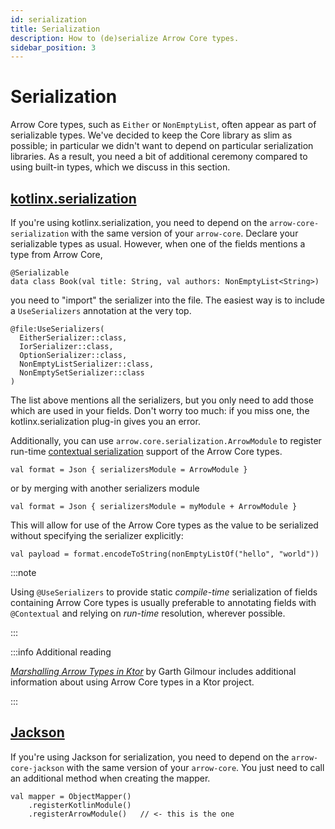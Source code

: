 ```yaml
---
id: serialization
title: Serialization
description: How to (de)serialize Arrow Core types.
sidebar_position: 3
---
```


# Serialization

Arrow Core types, such as `Either` or `NonEmptyList`, often appear as part
of serializable types. We've decided to keep the Core library as slim as
possible; in particular we didn't want to depend on particular serialization
libraries. As a result, you need a bit of additional ceremony compared to
using built-in types, which we discuss in this section.

## [kotlinx.serialization](https://github.com/Kotlin/kotlinx.serialization)

If you're using kotlinx.serialization, you need to depend on the
`arrow-core-serialization` with the same version of your `arrow-core`.
Declare your serializable types as usual. However, when one of the fields
mentions a type from Arrow Core,

```
@Serializable
data class Book(val title: String, val authors: NonEmptyList<String>)
```

you need to "import" the serializer into the file. The easiest way is to
include a `UseSerializers` annotation at the very top.

```
@file:UseSerializers(
  EitherSerializer::class,
  IorSerializer::class,
  OptionSerializer::class,
  NonEmptyListSerializer::class,
  NonEmptySetSerializer::class
)
```

The list above mentions all the serializers, but you only need to add those
which are used in your fields. Don't worry too much: if you miss one, the
kotlinx.serialization plug-in gives you an error.

Additionally, you can use `arrow.core.serialization.ArrowModule` to register run-time [contextual serialization](https://github.com/Kotlin/kotlinx.serialization/blob/master/docs/serializers.md#contextual-serialization) support of the Arrow Core types. 

```
val format = Json { serializersModule = ArrowModule }
```

or by merging with another serializers module

```
val format = Json { serializersModule = myModule + ArrowModule }
```

This will allow for use of the Arrow Core types as the value to be serialized without specifying the serializer explicitly:

```
val payload = format.encodeToString(nonEmptyListOf("hello", "world"))
```

:::note

Using `@UseSerializers` to provide static _compile-time_ serialization of fields containing Arrow Core types is usually preferable to annotating fields with `@Contextual` and relying on _run-time_ resolution, wherever possible.

:::

:::info Additional reading

[_Marshalling Arrow Types in Ktor_](https://garthgilmour.medium.com/marshalling-arrow-types-in-ktor-bc471aa3650)
by Garth Gilmour includes additional information about using Arrow Core types
in a Ktor project.

:::

## [Jackson](https://github.com/FasterXML/jackson)

If you're using Jackson for serialization, you need to depend on the
`arrow-core-jackson` with the same version of your `arrow-core`.
You just need to call an additional method when
creating the mapper.

```
val mapper = ObjectMapper()
    .registerKotlinModule()
    .registerArrowModule()   // <- this is the one
```
